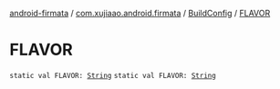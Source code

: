 [android-firmata](../../index.md) / [com.xujiaao.android.firmata](../index.md) / [BuildConfig](index.md) / [FLAVOR](./-f-l-a-v-o-r.md)

# FLAVOR

`static val FLAVOR: `[`String`](https://kotlinlang.org/api/latest/jvm/stdlib/kotlin/-string/index.html)
`static val FLAVOR: `[`String`](https://kotlinlang.org/api/latest/jvm/stdlib/kotlin/-string/index.html)